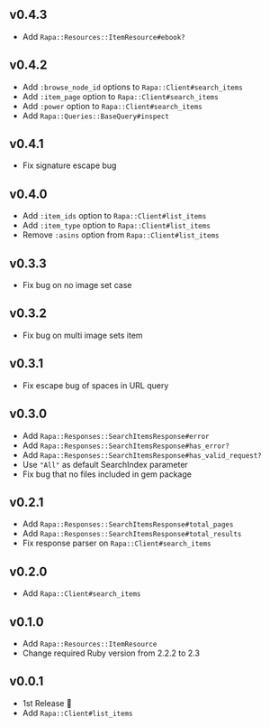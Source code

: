 ## v0.4.3

- Add `Rapa::Resources::ItemResource#ebook?`

## v0.4.2

- Add `:browse_node_id` options to `Rapa::Client#search_items`
- Add `:item_page` option to `Rapa::Client#search_items`
- Add `:power` option to `Rapa::Client#search_items`
- Add `Rapa::Queries::BaseQuery#inspect`

## v0.4.1

- Fix signature escape bug

## v0.4.0

- Add `:item_ids` option to `Rapa::Client#list_items`
- Add `:item_type` option to `Rapa::Client#list_items`
- Remove `:asins` option from `Rapa::Client#list_items`

## v0.3.3

- Fix bug on no image set case

## v0.3.2

- Fix bug on multi image sets item

## v0.3.1

- Fix escape bug of spaces in URL query

## v0.3.0

- Add `Rapa::Responses::SearchItemsResponse#error`
- Add `Rapa::Responses::SearchItemsResponse#has_error?`
- Add `Rapa::Responses::SearchItemsResponse#has_valid_request?`
- Use `"All"` as default SearchIndex parameter
- Fix bug that no files included in gem package

## v0.2.1

- Add `Rapa::Responses::SearchItemsResponse#total_pages`
- Add `Rapa::Responses::SearchItemsResponse#total_results`
- Fix response parser on `Rapa::Client#search_items`

## v0.2.0

- Add `Rapa::Client#search_items`

## v0.1.0

- Add `Rapa::Resources::ItemResource`
- Change required Ruby version from 2.2.2 to 2.3

## v0.0.1

- 1st Release :tada:
- Add `Rapa::Client#list_items`
